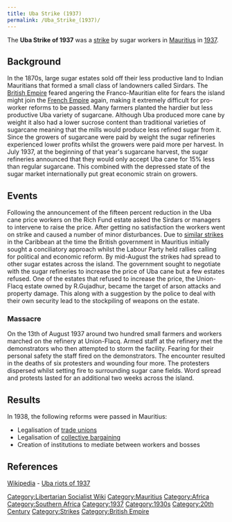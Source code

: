 ```yaml
---
title: Uba Strike (1937)
permalink: /Uba_Strike_(1937)/
---
```


The **Uba Strike of 1937** was a [strike](List_of_Strikes.md "wikilink") by
sugar workers in [Mauritius](Mauritius.md "wikilink") in
[1937](Timeline_of_Libertarian_Socialism_in_Southern_Africa.md "wikilink").

## Background

In the 1870s, large sugar estates sold off their less productive land to
Indian Mauritians that formed a small class of landowners called
Sirdars. The [British Empire](British_Empire.md "wikilink") feared angering
the Franco-Mauritian elite for fears the island might join the [French
Empire](French_Empire.md "wikilink") again, making it extremely difficult
for pro-worker reforms to be passed. Many farmers planted the hardier
but less productive Uba variety of sugarcane. Although Uba produced more
cane by weight it also had a lower sucrose content than traditional
varieties of sugarcane meaning that the mills would produce less refined
sugar from it. Since the growers of sugarcane were paid by weight the
sugar refineries experienced lower profits whilst the growers were paid
more per harvest. In July 1937, at the beginning of that year's
sugarcane harvest, the sugar refineries announced that they would only
accept Uba cane for 15% less than regular sugarcane. This combined with
the depressed state of the sugar market internationally put great
economic strain on growers.

## Events

Following the announcement of the fifteen percent reduction in the Uba
cane price workers on the Rich Fund estate asked the Sirdars or managers
to intervene to raise the price. After getting no satisfaction the
workers went on strike and caused a number of minor disturbances. Due to
[similar strikes](British_Caribbean_Strike_Wave_(1930s).md "wikilink") in
the Caribbean at the time the British government in Mauritius initially
sought a conciliatory approach whilst the Labour Party held rallies
calling for political and economic reform. By mid-August the strikes had
spread to other sugar estates across the island. The government sought
to negotiate with the sugar refineries to increase the price of Uba cane
but a few estates refused. One of the estates that refused to increase
the price, the Union-Flacq estate owned by R.Gujadhur, became the target
of arson attacks and property damage. This along with a suggestion by
the police to deal with their own security lead to the stockpiling of
weapons on the estate.

### Massacre

On the 13th of August 1937 around two hundred small farmers and workers
marched on the refinery at Union-Flacq. Armed staff at the refinery met
the demonstrators who then attempted to storm the facility. Fearing for
their personal safety the staff fired on the demonstrators. The
encounter resulted in the deaths of six protesters and wounding four
more. The protesters dispersed whilst setting fire to surrounding sugar
cane fields. Word spread and protests lasted for an additional two weeks
across the island.

## Results

In 1938, the following reforms were passed in Mauritius:

- Legalisation of [trade unions](Trade_Union.md "wikilink")
- Legalisation of [collective
  bargaining](Collective_Bargaining.md "wikilink")
- Creation of institutions to mediate between workers and bosses

## References

[Wikipedia](Wikipedia.md "wikilink") - [Uba riots of
1937](https://en.wikipedia.org/wiki/Uba_riots_of_1937)

[Category:Libertarian Socialist
Wiki](Category:Libertarian_Socialist_Wiki.md "wikilink")
[Category:Mauritius](Category:Mauritius.md "wikilink")
[Category:Africa](Category:Africa.md "wikilink") [Category:Southern
Africa](Category:Southern_Africa.md "wikilink")
[Category:1937](Category:1937.md "wikilink")
[Category:1930s](Category:1930s.md "wikilink") [Category:20th
Century](Category:20th_Century.md "wikilink")
[Category:Strikes](Category:Strikes.md "wikilink") [Category:British
Empire](Category:British_Empire.md "wikilink")